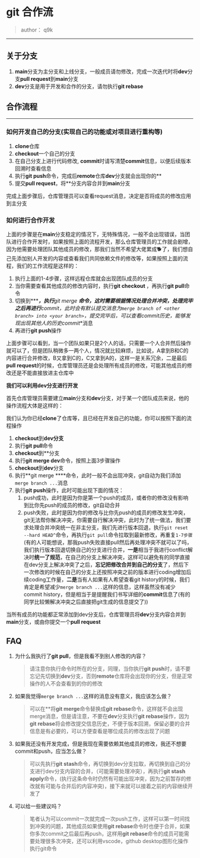 # git 合作流

> author： q9k

---

## 关于分支

1. **main**分支为主分支和上线分支，一般成员请勿修改，完成一次迭代时将**dev**分支**pull request**到**main**分支
2. **dev**分支是用于开发和合作的分支，请勿执行**git rebase**

## 合作流程

---

### 如何开发自己的分支(实现自己的功能或对项目进行重构等)

1. **clone**仓库
2. **checkout**一个自己的分支
3. 在自己分支上进行代码修改, **commit**时请写清楚**commit**信息，以便后续版本回溯时查看信息
4. 执行**git push**命令，完成后**remote**仓库**dev**分支就会出现你的*<your branch>*
5. 提交**pull request**，将*<your branch>*分支内容合并到**main**分支

完成上面步骤后，仓库管理员可以查看request消息，决定是否将成员的修改应用到主分支

### 如何进行合作开发

上面的步骤是在**main**分支稳定的情况下，无特殊情况，一般不会出现错误，当团队进行合作开发时，如果按照上面的流程开发，那么仓库管理员的工作就会剧增，因为他需要处理团队其他成员的修改，那我们当然不希望大佬累成🐕了，我们想自己先添加别人开发的内容或查看我们共同依赖文件的修改等，如果按照上面的流程，我们的工作流程是这样的：

1. 执行上面的1-4步骤，这样远程仓库就会出现团队成员的分支
2. 当你需要查看其他成员的修改内容时，执行**git checkout *<other branch>***，再执行**git pull**命令
3. 切换到***<your  branch>***，执行**git merge *<other branch>***命令，这时需要根据情况处理合并冲突，处理完毕之后再进行**commit**，此时会有默认提交消息为`merge branch of <other branch> into <your branch>`，提交完毕后，可以查看**commit**历史，能够发现出现其他人的历史**commit**消息
4. 再进行**git push**操作

上面步骤可以看到，当一个团队如果只是2个人的话，只需要一个人合并然后操作就可以了，但是团队稍微多一两个人，情况就比较麻烦，比如说，A拿到B和C的内容进行合并修改，B又拿到C的，C又拿到A的，这样一是关系冗余，二是最后**pull request**的时候，仓库管理员还是会处理所有成员的修改，可能其他成员的修改还是不能直接放进主仓库中

**我们可以利用dev分支进行开发**

首先仓库管理员需要建立**main**分支和**dev**分支，对于某一个团队成员来说，他的操作流程大体是这样的：

​	我们认为你已经**clone**了仓库等，且已经在开发自己的功能，你可以按照下面的流程操作

1. **checkout**到**dev分支**
2. 执行**git pull**命令
3. **checkout**到*<your branch>*分支
4. 执行**git merge dev**命令，按照上面3步骤操作
5. **checkout**到**dev**分支
6. 执行**git merge *<your branch>***命令，此时一般不会出现冲突，git自动为我们添加`merge branch ...`消息
7. 执行**git push**操作，此时可能出现下面的情况：
   1. push成功，此时是因为你是第一个push的成员，或者你的修改没有影响到比你先push的成员的修改，git自动合并
   2. push失败，此时是因为你的修改与比你先push的成员的修改发生冲突，git无法帮你解决冲突，你需要自行解决冲突，此时为了统一做法，我们要求处理合并冲突统一在非主分支，我们先进行版本回退，执行`git reset --hard HEAD^`命令，再执行`git pull`命令拉取到最新修改，再重复`1-7步骤`(有的人可能想说，那我push失败直接pull然后再处理冲突不就可以了吗，我们执行版本回退切换自己的分支进行合并，**一是**相当于我进行conflict解决时**统一了规范**，在自己的分支上解决冲突，这样可以避免有的同学直接在dev分支上解决冲突了之后，**忘记把修改合并到自己的分支**了，然后下一次修改的时候在自己的分支上还按照冲突之前的版本进行coding增加后续coding工作量，**二是**当有人如果有人希望查看git history的时候，我们肯定是希望减少`merge branch ...`这样的信息，这样虽然没有减少commit history，但是相当于是提醒我们书写详细的**commit**信息了(有的同学比较懒解决冲突之后直接把git生成的信息提交了))

当所有成员的功能都正常添加到dev分支后，仓库管理员将**dev**分支内容合并到**main**分支，或由你提交一个**pull request**



## FAQ

1. 为什么我执行了**git pull**，但是我看不到别人修改的内容？

   > 请注意你执行命令时所在的分支，同理，当你执行**git push**时，请不要忘记先切换到**dev**分支，否则**remote**仓库将会出现你的分支，但是正常操作的人不会查看到的你的修改

2. 如果我觉得`merge branch ...`这样的消息没有意义，我应该怎么做？

   > 可以在*<your branch>*将**git merge**命令替换成**git rebase**命令，这样就不会出现merge消息，但是请注意，不要在**dev**分支执行**git rebase**操作，因为**git rebase**将会修改提交信息历史，不便于版本回溯，保留必要的合并信息是有必要的，可以方便查看是哪位成员的修改出现了问题

3. 如果我还没有开发完成，但是我现在需要依赖其他成员的修改，我还不想要commit和push，应当怎么做？

   > 可以先执行**git stash**命令，再切换到dev分支拉取，再切换到自己的分支进行dev分支内容的合并，（可能需要处理冲突），再执行**git stash apply**命令，(执行这条命令时仍然有可能出现冲突，因为之前暂存的修改就有可能与合并后的内容冲突)，接下来就可以接着之前的内容继续开发了

4. 可以给一些建议吗？

   > 笔者认为可以commit一次就完成一次push工作，这样可以第一时间找到冲突的问题，其他成员如果使用**git rebase**命令时也便于合并，如果你多次commit之后最后再push，这样用**git rebase**命令的成员可能需要处理很多次冲突，还可以利用vscode，github desktop图形化操作执行git命令

